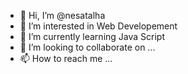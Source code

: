 - 👋 Hi, I’m @nesatalha
- 👀 I’m interested in Web Developement
- 🌱 I’m currently learning Java Script
- 💞️ I’m looking to collaborate on ...
- 📫 How to reach me ...

<!---
nesatalha/nesatalha is a ✨ special ✨ repository because its `README.md` (this file) appears on your GitHub profile.
You can click the Preview link to take a look at your changes.
--->
